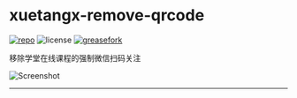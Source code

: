 # xuetangx-remove-qrcode
[![repo](https://img.shields.io/badge/github-repo-blue.svg)](https://github.com/DuckSoft/xuetangx-remove-qrcode)
![license](https://img.shields.io/github/license/DuckSoft/xuetangx-remove-qrcode.svg)
[![greasefork](https://img.shields.io/badge/greasyfork-available-brightgreen.svg)](https://greasyfork.org/zh-CN/scripts/368784-xuetangx-remove-qrcode)

移除学堂在线课程的强制微信扫码关注

![Screenshot](https://user-images.githubusercontent.com/7822648/40871420-e0dde002-666d-11e8-9c80-cd2e3f87a351.png)

---
